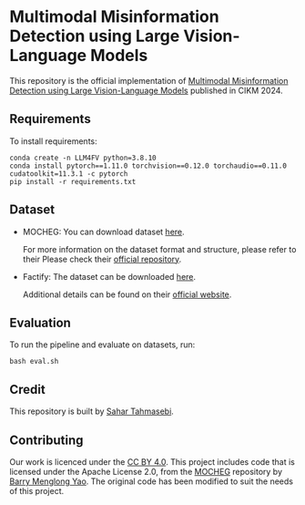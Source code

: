# Multimodal Misinformation Detection using Large Vision-Language Models

This repository is the official implementation of [Multimodal Misinformation Detection using Large Vision-Language Models](https://doi.org/10.1145/3627673.3679826) published in CIKM 2024.

## Requirements

To install requirements:
```
conda create -n LLM4FV python=3.8.10
conda install pytorch==1.11.0 torchvision==0.12.0 torchaudio==0.11.0 cudatoolkit=11.3.1 -c pytorch
pip install -r requirements.txt
```

## Dataset


- MOCHEG: You can download dataset [here](https://docs.google.com/forms/d/e/1FAIpQLScAGehM6X9ARZWW3Fgt7fWMhc_Cec6iiAAN4Rn1BHAk6KOfbw/viewform).

    For more information on the dataset format and structure, please refer to their Please check their [official repository](https://github.com/VT-NLP/Mocheg).
- Factify: The dataset can be downloaded [here](https://drive.google.com/drive/folders/1MPgUN6xAnocENZ5fefny3eGOnD7KPZ5M?usp=sharing).

    Additional details can be found on their [official website](https://competitions.codalab.org/competitions/35153).

## Evaluation
To run the pipeline and evaluate on datasets, run:
```
bash eval.sh
```
## Credit
This repository is built by [Sahar Tahmasebi](https://github.com/sahartahmasebi). 

## Contributing

Our work is licenced under the [CC BY 4.0](https://creativecommons.org/licenses/by/4.0/). This project includes code that is licensed under the Apache License 2.0, from the [MOCHEG](https://github.com/VT-NLP/Mocheg) repository by [Barry Menglong Yao](https://github.com/Barry-Menglong-Yao). The original code has been modified to suit the needs of this project.
